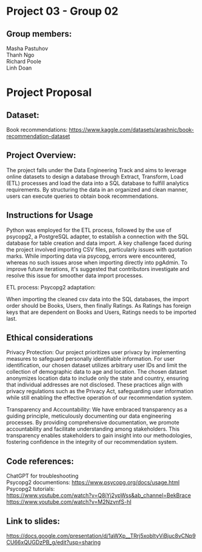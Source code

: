 # Project 03  - Group 02
## Group members:
Masha Pastuhov  
Thanh Ngo  
Richard Poole  
Linh Doan  


# Project Proposal
## Dataset:
Book recommendations: https://www.kaggle.com/datasets/arashnic/book-recommendation-dataset
## Project Overview:
The project falls under the Data Engineering Track and aims to leverage online datasets to design a database through Extract, Transform, Load (ETL) processes and load the data into a SQL database to fulfill analytics requirements. By structuring the data in an organized and clean manner, users can execute queries to obtain book recommendations. 
 
## Instructions for Usage
Python was employed for the ETL process, followed by the use of psycopg2, a PostgreSQL adapter, to establish a connection with the SQL database for table creation and data import. A key challenge faced during the project involved importing CSV files, particularly issues with quotation marks. While importing data via psycopg, errors were encountered, whereas no such issues arose when importing directly into pgAdmin. To improve future iterations, it's suggested that contributors investigate and resolve this issue for smoother data import processes.  

ETL process: 
Psycopg2 adaptation: 

When importing the cleaned csv data into the SQL databases, the import order should be Books, Users, then finally Ratings. As Ratings has foreign keys that are dependent on Books and Users, Ratings needs to be imported last.  

## Ethical considerations
Privacy Protection: Our project prioritizes user privacy by implementing measures to safeguard personally identifiable information. For user identification, our chosen dataset utilizes arbitrary user IDs and limit the collection of demographic data to age and location. The chosen dataset anonymizes location data to include only the state and country, ensuring that individual addresses are not disclosed. These practices align with privacy regulations such as the Privacy Act, safeguarding user information while still enabling the effective operation of our recommendation system.
   
Transparency and Accountability: We have embraced transparency as a guiding principle, meticulously documenting our data engineering processes. By providing comprehensive documentation, we promote accountability and facilitate understanding among stakeholders. This transparency enables stakeholders to gain insight into our methodologies, fostering confidence in the integrity of our recommendation system.

## Code references: 
ChatGPT for troubleshooting  
Psycopg2 documentions: https://www.psycopg.org/docs/usage.html  
Psycopg2 tutorials:  
https://www.youtube.com/watch?v=Q8iYj2ypWss&ab_channel=BekBrace  
https://www.youtube.com/watch?v=M2NzvnfS-hI  

## Link to slides: 
https://docs.google.com/presentation/d/1aWXp__TRrj5xobltyViBjuc8vCNp9CU66xQUGDzPB_g/edit?usp=sharing
